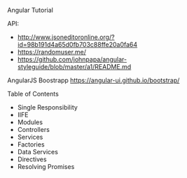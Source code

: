 Angular Tutorial

API:
- http://www.jsoneditoronline.org/?id=98b191d4a65d0fb703c88ffe20a0fa64
- https://randomuser.me/
- https://github.com/johnpapa/angular-styleguide/blob/master/a1/README.md


AngularJS Boostrapp
https://angular-ui.github.io/bootstrap/


Table of Contents

+ Single Responsibility
+ IIFE
+ Modules
+ Controllers
+ Services
+ Factories
+ Data Services
+ Directives
+ Resolving Promises
